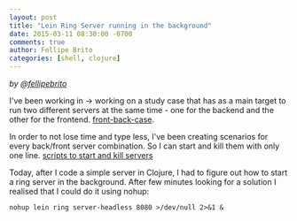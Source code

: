 ```yaml
---
layout: post
title: "Lein Ring Server running in the background"
date: 2015-03-11 08:30:00 -0700
comments: true
author: Fellipe Brito
categories: [shell, clojure]
---
```


_by [@fellipebrito](https://github.com/fellipebrito)_

 I've been working in → working on a study case that has as a main target to run two different servers at the same time - one for the backend and the other for the frontend. [front-back-case](https://github.com/fellipebrito/front-back-case).

In order to not lose time and type less, I've been creating scenarios for every back/front server combination. So I can start and kill them with only one line. [scripts to start and kill servers](https://github.com/fellipebrito/front-back-case/tree/master/bin)

Today, after I code a simple server in Clojure, I had to figure out how to start a ring server in the background. After few minutes looking for a solution I realised that I could do it using nohup:
```
nohup lein ring server-headless 8080 >/dev/null 2>&1 &
